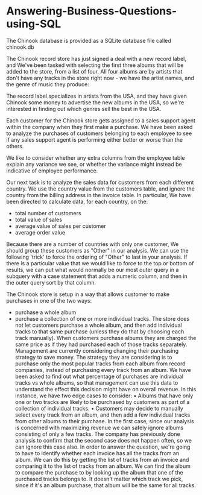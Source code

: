 # Answering-Business-Questions-using-SQL

 The Chinook database is provided as a SQLite database file called chinook.db
 
 The Chinook record store has just signed a deal with a new record label, and We've been tasked with selecting the first three albums that will be added to the store, from a list of four. All four albums are by artists that don't have any tracks in the store right now - we have the artist names, and the genre of music they produce:
 
 The record label specializes in artists from the USA, and they have given Chinook some money to advertise the new albums in the USA, so we're interested in finding out which genres sell the best in the USA.
 
 Each customer for the Chinook store gets assigned to a sales support agent within the company when they first make a purchase. We have been asked to analyze the purchases of customers belonging to each employee to see if any sales support agent is performing either better or worse than the others.

We like to consider whether any extra columns from the employee table explain any variance we see, or whether the variance might instead be indicative of employee performance.

Our next task is to analyze the sales data for customers from each different country. We use the country value from the customers table, and ignore the country from the billing address in the invoice table.
In particular, We have been directed to calculate data, for each country, on the:
- total number of customers
- total value of sales
- average value of sales per customer
- average order value

Because there are a number of countries with only one customer, We should group these customers as "Other" in our analysis. We can use the following 'trick' to force the ordering of "Other" to last in your analysis.
If there is a particular value that we would like to force to the top or bottom of results, we can put what would normally be our most outer query in a subquery with a case statement that adds a numeric column, and then in the outer query sort by that column. 

The Chinook store is setup in a way that allows customer to make purchases in one of the two ways:
- purchase a whole album
- purchase a collection of one or more individual tracks.
The store does not let customers purchase a whole album, and then add individual tracks to that same purchase (unless they do that by choosing each track manually). When customers purchase albums they are charged the same price as if they had purchased each of those tracks separately.
Management are currently considering changing their purchasing strategy to save money. The strategy they are considering is to purchase only the most popular tracks from each album from record companies, instead of purchasing every track from an album.
We have been asked to find out what percentage of purchases are individual tracks vs whole albums, so that management can use this data to understand the effect this decision might have on overall revenue.
In this instance, we have two edge cases to consider:
•	Albums that have only one or two tracks are likely to be purchased by customers as part of a collection of individual tracks.
•	Customers may decide to manually select every track from an album, and then add a few individual tracks from other albums to their purchase.
In the first case, since our analysis is concerned with maximizing revenue we can safely ignore albums consisting of only a few tracks. The company has previously done analysis to confirm that the second case does not happen often, so we can ignore this case also.
In order to answer the question, we're going to have to identify whether each invoice has all the tracks from an album. We can do this by getting the list of tracks from an invoice and comparing it to the list of tracks from an album. We can find the album to compare the purchase to by looking up the album that one of the purchased tracks belongs to. It doesn't matter which track we pick, since if it's an album purchase, that album will be the same for all tracks.

